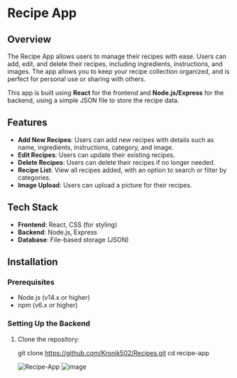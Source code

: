 # Recipe App

## Overview
The Recipe App allows users to manage their recipes with ease. Users can add, edit, and delete their recipes, including ingredients, instructions, and images. The app allows you to keep your recipe collection organized, and is perfect for personal use or sharing with others.

This app is built using **React** for the frontend and **Node.js/Express** for the backend, using a simple JSON file to store the recipe data.

## Features
- **Add New Recipes**: Users can add new recipes with details such as name, ingredients, instructions, category, and image.
- **Edit Recipes**: Users can update their existing recipes.
- **Delete Recipes**: Users can delete their recipes if no longer needed.
- **Recipe List**: View all recipes added, with an option to search or filter by categories.
- **Image Upload**: Users can upload a picture for their recipes.

## Tech Stack
- **Frontend**: React, CSS (for styling)
- **Backend**: Node.js, Express
- **Database**: File-based storage (JSON)

## Installation

### Prerequisites
- Node.js (v14.x or higher)
- npm (v6.x or higher)

### Setting Up the Backend
1. Clone the repository:

   git clone https://github.com/Kronik502/Recipes.git
   cd recipe-app

   ![Recipe-App](https://github.com/user-attachments/assets/6a13fe84-543f-471d-aa93-7374baf22a5c)
![image](https://github.com/user-attachments/assets/815cb37d-c399-48c2-858b-02d4e98d3d68)
